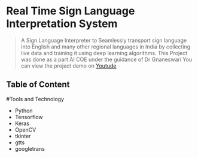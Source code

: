 # Real Time Sign Language Interpretation System
> A Sign Language Interpreter to Seamlessly transport sign language into English and many other regional languages in India by collecting live data and training it using deep learning algorithms.
> This Project was done as a part AI COE under the guidance of Dr Gnaneswari
> You can view the project demo on [Youtude](https://www.youtube.com/watch?v=8eshmYSX06s)
## Table of Content

#Tools and Technology
+ Python
+ Tensorflow
+ Keras
+ OpenCV
+ tkinter
+ gtts
+ googletrans
